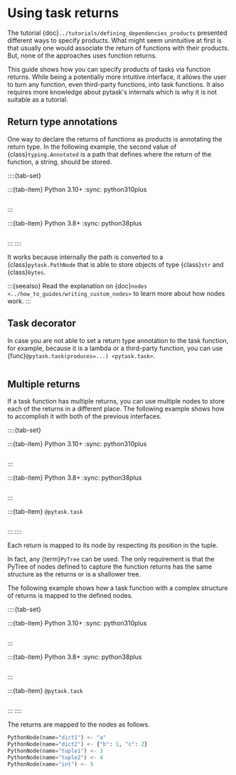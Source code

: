 # Using task returns

The tutorial {doc}`../tutorials/defining_dependencies_products` presented different ways
to specify products. What might seem unintuitive at first is that usually one would
associate the return of functions with their products. But, none of the approaches uses
function returns.

This guide shows how you can specify products of tasks via function returns. While being
a potentially more intuitive interface, it allows the user to turn any function, even
third-party functions, into task functions. It also requires more knowledge about
pytask's internals which is why it is not suitable as a tutorial.

## Return type annotations

One way to declare the returns of functions as products is annotating the return type.
In the following example, the second value of {class}`typing.Annotated` is a path that
defines where the return of the function, a string, should be stored.

::::{tab-set}

:::{tab-item} Python 3.10+
:sync: python310plus

```{literalinclude} ../../../docs_src/how_to_guides/using_task_returns_example_1_py310.py
```

:::

:::{tab-item} Python 3.8+
:sync: python38plus

```{literalinclude} ../../../docs_src/how_to_guides/using_task_returns_example_1_py38.py
```

:::
::::

It works because internally the path is converted to a {class}`pytask.PathNode` that is
able to store objects of type {class}`str` and {class}`bytes`.

:::{seealso}
Read the explanation on {doc}`nodes <../how_to_guides/writing_custom_nodes>` to learn
more about how nodes work.
:::

## Task decorator

In case you are not able to set a return type annotation to the task function, for
example, because it is a lambda or a third-party function, you can use
{func}`@pytask.task(produces=...) <pytask.task>`.

```{literalinclude} ../../../docs_src/how_to_guides/using_task_returns_example_2_task.py
```

## Multiple returns

If a task function has multiple returns, you can use multiple nodes to store each of the
returns in a different place. The following example shows how to accomplish it with both
of the previous interfaces.

::::{tab-set}

:::{tab-item} Python 3.10+
:sync: python310plus

```{literalinclude} ../../../docs_src/how_to_guides/using_task_returns_example_3_py310.py
```

:::

:::{tab-item} Python 3.8+
:sync: python38plus

```{literalinclude} ../../../docs_src/how_to_guides/using_task_returns_example_3_py38.py
```

:::

:::{tab-item} &#8203;`@pytask.task`

```{literalinclude} ../../../docs_src/how_to_guides/using_task_returns_example_3_task.py
```

:::
::::

Each return is mapped to its node by respecting its position in the tuple.

In fact, any {term}`PyTree` can be used. The only requirement is that the PyTree of
nodes defined to capture the function returns has the same structure as the returns or
is a shallower tree.

The following example shows how a task function with a complex structure of returns is
mapped to the defined nodes.

::::{tab-set}

:::{tab-item} Python 3.10+
:sync: python310plus

```{literalinclude} ../../../docs_src/how_to_guides/using_task_returns_example_4_py310.py
```

:::

:::{tab-item} Python 3.8+
:sync: python38plus

```{literalinclude} ../../../docs_src/how_to_guides/using_task_returns_example_4_py38.py
```

:::

:::{tab-item} &#8203;`@pytask.task`

```{literalinclude} ../../../docs_src/how_to_guides/using_task_returns_example_4_task.py
```

:::
::::

The returns are mapped to the nodes as follows.

```python
PythonNode(name="dict1") <- "a"
PythonNode(name="dict2") <- {"b": 1, "c": 2}
PythonNode(name="tuple1") <- 3
PythonNode(name="tuple2") <- 4
PythonNode(name="int") <- 5
```
